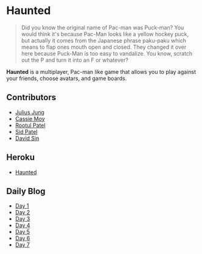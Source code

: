 Haunted
=======

> Did you know the original name of Pac-man was Puck-man? You would think it's because Pac-Man looks like a yellow hockey puck, but actually it comes from the Japanese phrase paku-paku which means to flap ones mouth open and closed. They changed it over here because Puck-Man is too easy to vandalize. You know, scratch out the P and turn it into an F or whatever?

**Haunted** is a multiplayer, Pac-man like game that allows you to play against your friends, choose avatars, and game boards.

## Contributors

  * [Julius Jung](https://github.com/juljun14)
  * [Cassie Moy](https://github.com/cassiemoy)
  * [Rootul Patel](https://github.com/rootulp)
  * [Sid Patel](https://github.com/sidpatel13)
  * [David Sin](https://github.com/dabeeya)

## Heroku

  * [Haunted](http://haunted-game.herokuapp.com/)

## Daily Blog

  * [Day 1](http://juliusjung.info/2014/08/14/haunted-day-1/)
  * [Day 2](http://juliusjung.info/2014/08/14/haunted-day-2/)
  * [Day 3](http://juliusjung.info/2014/08/15/haunted-day-3/)
  * [Day 4](http://juliusjung.info/2014/08/16/haunted-day-4/)
  * [Day 5](http://juliusjung.info/2014/08/17/haunted-day-5/)
  * [Day 6](http://juliusjung.info/2014/08/19/haunted-day-6/)
  * [Day 7](http://juliusjung.info/2014/08/20/haunted-day-7/)
